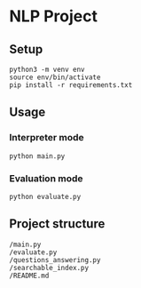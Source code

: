 # NLP Project

## Setup

```
python3 -m venv env
source env/bin/activate
pip install -r requirements.txt
```

## Usage

### Interpreter mode
```
python main.py
```

### Evaluation mode
```
python evaluate.py
```

## Project structure
```
/main.py
/evaluate.py
/questions_answering.py
/searchable_index.py
/README.md
```